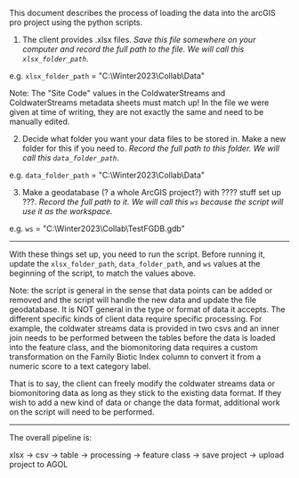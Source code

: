 This document describes the process of loading the data into the arcGIS pro project using the python scripts.


1. The client provides .xlsx files.  *Save this file somewhere on your computer and record the full path to the file.  We will call this `xlsx_folder_path`*.

e.g. `xlsx_folder_path` = "C:\Winter2023\Collab\Data"

Note:  The "Site Code" values in the ColdwaterStreams and ColdwaterStreams metadata sheets must match up!  In the file we were given at time of writing, they are not exactly the same and need to be manually edited.

2. Decide what folder you want your data files to be stored in.  Make a new folder for this if you need to.  *Record the full path to this folder.  We will call this `data_folder_path`*.

e.g. `data_folder_path` = "C:\Winter2023\Collab\Data"

3. Make a geodatabase (? a whole ArcGIS project?) with ???? stuff set up ???.  *Record the full path to it.  We will call this `ws` because the script will use it as the workspace.*

e.g. `ws` = "C:\Winter2023\Collab\TestFGDB.gdb"

----

With these things set up, you need to run the script.  Before running it, update the `xlsx_folder_path`, `data_folder_path`, and `ws` values at the beginning of the script, to match the values above.


Note: the script is general in the sense that data points can be added or removed and the script will handle the new data and update the file geodatabase.  It is NOT general in the type or format of data it accepts.  The different specific kinds of client data require specific processing.  For example, the coldwater streams data is provided in two csvs and an inner join needs to be performed between the tables before the data is loaded into the feature class, and the biomonitoring data requires a custom transformation on the Family Biotic Index column to convert it from a numeric score to a text category label.  

That is to say, the client can freely modify the coldwater streams data or biomonitoring data as long as they stick to the existing data format.  If they wish to add a new kind of data or change the data format, additional work on the script will need to be performed.

----

The overall pipeline is:

xlsx -> csv -> table -> processing -> feature class -> save project -> upload project to AGOL